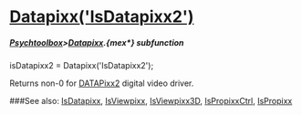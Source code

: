 # [Datapixx('IsDatapixx2')](Datapixx-IsDatapixx2) 
##### [Psychtoolbox](Psychtoolbox)>[Datapixx](Datapixx).{mex*} subfunction

isDatapixx2 = Datapixx('IsDatapixx2');

Returns non-0 for [DATAPixx2](DATAPixx2) digital video driver.  
  


###See also:
[IsDatapixx](Datapixx-IsDatapixx), [IsViewpixx](Datapixx-IsViewpixx), [IsViewpixx3D](Datapixx-IsViewpixx3D), [IsPropixxCtrl](Datapixx-IsPropixxCtrl), [IsPropixx](Datapixx-IsPropixx)
